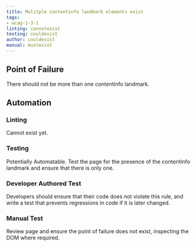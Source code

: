 ```yaml
---
title: Mulitple contentinfo landmark elements exist
tags: 
- wcag-1-3-1
linting: cannotexist
testing: couldexist
author: couldexist
manual: mustexist
---
```


## Point of Failure
There should not be more than one contentinfo landmark.

## Automation

### Linting
Cannot exist yet.

### Testing
Potentially Automatable. Test the page for the presence of the contentinfo landmark and ensure that there is only one.

### Developer Authored Test
Developers should ensure that their code does not violate this rule, and write a test that prevents regressions in code if it is later changed.

### Manual Test
Review page and ensure the point of failure does not exist, inspecting the DOM where required.